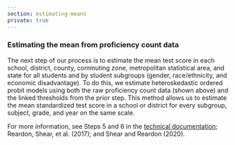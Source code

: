 ```yaml
---
section: estimating-means
private: true
---
```

<h3>Estimating the mean from proficiency count data</h3>

The next step of our process is to estimate the mean test score in each school, district, county, commuting zone, metropolitan statistical area, and state for all students and by student subgroups (gender, race/ethnicity, and economic disadvantage). To do this, we estimate heteroskedastic ordered probit models using both the raw proficiency count data (shown above) and the linked thresholds from the prior step. This method allows us to estimate the mean standardized test score in a school or district for every subgroup, subject, grade, and year on the same scale. 

For more information, see Steps 5 and 6 in the <a href="https://stacks.stanford.edu/file/druid:db586ns4974/seda_documentation_4.0.pdf" target="_blank">technical documentation</a>; Reardon, Shear, et al. (2017); and Shear and Reardon (2020).